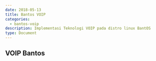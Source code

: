 ```yaml
---
date: 2018-05-13
title: Bantos VOIP
categories:
  - bantos-voip
description: Implementasi Teknologi VOIP pada distro linux BantOS
type: Document
---
```


## VOIP Bantos


